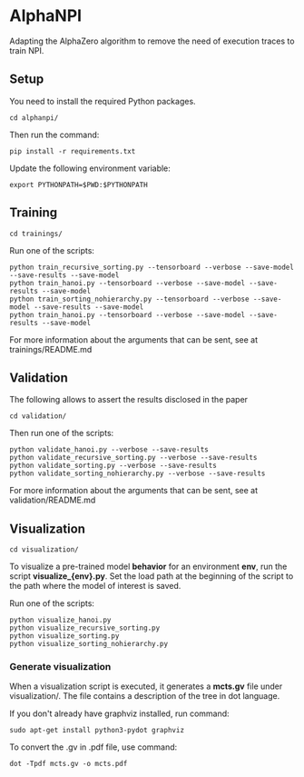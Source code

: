 # AlphaNPI

Adapting the AlphaZero algorithm  to remove the need of execution traces to train NPI.

## Setup
You need to install the required Python packages.

    cd alphanpi/

Then run the command:

    pip install -r requirements.txt


Update the following environment variable:

    export PYTHONPATH=$PWD:$PYTHONPATH

## Training

    cd trainings/

Run one of the scripts:

    python train_recursive_sorting.py --tensorboard --verbose --save-model --save-results --save-model
    python train_hanoi.py --tensorboard --verbose --save-model --save-results --save-model
    python train_sorting_nohierarchy.py --tensorboard --verbose --save-model --save-results --save-model
    python train_hanoi.py --tensorboard --verbose --save-model --save-results --save-model
For more information about the arguments that can be sent, see at trainings/README.md
    

## Validation

The following allows to assert the results disclosed in the paper

    cd validation/

Then run one of the scripts:


    python validate_hanoi.py --verbose --save-results
    python validate_recursive_sorting.py --verbose --save-results
    python validate_sorting.py --verbose --save-results
    python validate_sorting_nohierarchy.py --verbose --save-results
For more information about the arguments that can be sent, see at validation/README.md

    
## Visualization

    cd visualization/

To visualize a pre-trained model **behavior** for an environment **env**, run the script **visualize_{env}.py**. Set the load path at the beginning of the script to the path where the model of interest is saved.

Run one of the scripts:

    python visualize_hanoi.py
    python visualize_recursive_sorting.py
    python visualize_sorting.py
    python visualize_sorting_nohierarchy.py
    
    
### Generate visualization
When a visualization script is executed, it generates a **mcts.gv** file under visualization/. The file contains a description of the tree in dot language. 

If you don't already have graphviz installed, run command:

    sudo apt-get install python3-pydot graphviz

To convert the .gv in .pdf file, use command:

    dot -Tpdf mcts.gv -o mcts.pdf



    
    
